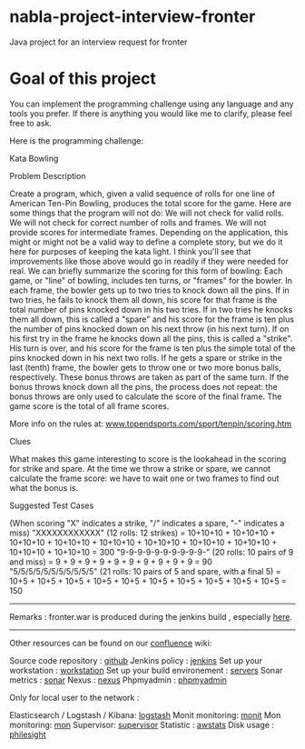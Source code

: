 # nabla-project-interview-fronter
Java project for an interview request for fronter

Goal of this project
================

You can implement the programming challenge using any language and any tools you prefer.
If there is anything you would like me to clarify, please feel free to ask.

Here is the programming challenge:

Kata Bowling

Problem Description

Create a program, which, given a valid sequence of rolls for one line of American Ten-Pin Bowling, produces the total score for the game. Here are some things that the program will not do:
We will not check for valid rolls.
We will not check for correct number of rolls and frames.
We will not provide scores for intermediate frames.
Depending on the application, this might or might not be a valid way to define a complete story, but we do it here for purposes of keeping the kata light. I think you'll see that improvements like those above would go in readily if they were needed for real.
We can briefly summarize the scoring for this form of bowling:
Each game, or "line" of bowling, includes ten turns, or "frames" for the bowler.
In each frame, the bowler gets up to two tries to knock down all the pins.
If in two tries, he fails to knock them all down, his score for that frame is the total number of pins knocked down in his two tries.
If in two tries he knocks them all down, this is called a "spare" and his score for the frame is ten plus the number of pins knocked down on his next throw (in his next turn).
If on his first try in the frame he knocks down all the pins, this is called a "strike". His turn is over, and his score for the frame is ten plus the simple total of the pins knocked down in his next two rolls.
If he gets a spare or strike in the last (tenth) frame, the bowler gets to throw one or two more bonus balls, respectively. These bonus throws are taken as part of the same turn. If the bonus throws knock down all the pins, the process does not repeat: the bonus throws are only used to calculate the score of the final frame.
The game score is the total of all frame scores.

More info on the rules at: www.topendsports.com/sport/tenpin/scoring.htm

Clues

What makes this game interesting to score is the lookahead in the scoring for strike and spare. At the time we throw a strike or spare, we cannot calculate the frame score: we have to wait one or two frames to find out what the bonus is.

Suggested Test Cases

(When scoring "X" indicates a strike, "/" indicates a spare, "-" indicates a miss)
"XXXXXXXXXXXX" (12 rolls: 12 strikes) = 10+10+10 + 10+10+10 + 10+10+10 + 10+10+10 + 10+10+10 + 10+10+10 + 10+10+10 + 10+10+10 + 10+10+10 + 10+10+10 = 300
"9-9-9-9-9-9-9-9-9-9-" (20 rolls: 10 pairs of 9 and miss) = 9 + 9 + 9 + 9 + 9 + 9 + 9 + 9 + 9 + 9 = 90
"5/5/5/5/5/5/5/5/5/5/5" (21 rolls: 10 pairs of 5 and spare, with a final 5) = 10+5 + 10+5 + 10+5 + 10+5 + 10+5 + 10+5 + 10+5 + 10+5 + 10+5 + 10+5 = 150

------------------

Remarks : fronter.war is produced during the jenkins build , especially [here](http://home.nabla.mobi:8380/jenkins/).

------------------

Other resources can be found on our [confluence](http://yavin/confluence/display/ENG/Infrastructure) wiki:

Source code repository : [github](https://github.com/AlbanAndrieu/nabla-project-interview-fronter)
Jenkins policy : [jenkins](http://home.nabla.mobi:8380/jenkins/job/nabla-project-interview-fronter/) 
Set up your workstation : [workstation](https://github.com/AlbanAndrieu/ansible-workstation) 
Set up your build environement : [servers](https://github.com/AlbanAndrieu/ansible-nabla) 
Sonar metrics : [sonar](http://home.nabla.mobi:9000/)
Nexus : [nexus](http://home.nabla.mobi:8081/nexus/index.html#welcome)
Phpmyadmin : [phpmyadmin](http://home.nabla.mobi:7070/phpmyadmin)

Only for local user to the network :

Elasticsearch / Logstash / Kibana: [logstash](http://192.168.0.29:80/)
Monit monitoring: [monit](http://192.168.0.29:3737)
Mon monitoring: [mon](http://192.168.0.29:7070/cgi-bin/mon.cgi)
Supervisor: [supervisor](http://192.168.0.29:9042/)
Statistic : [awstats](http://192.168.0.29:7070/cgi-bin/awstats.pl?config=home.nabla.mobi)
Disk usage : [philesight](http://192.168.0.29:7070/cgi-bin/philesight.cgi)
